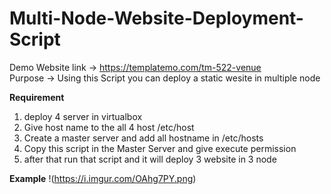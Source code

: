 # Multi-Node-Website-Deployment-Script
Demo Website link -> https://templatemo.com/tm-522-venue <br>
Purpose -> Using this Script you can deploy a static wesite in multiple node <br>

<B>Requirement</B>
1. deploy 4 server in virtualbox<br>
2. Give host name to the all 4 host /etc/host<br>
3. Create a master server and add all hostname in /etc/hosts<br>
4. Copy this script in the Master Server and give execute permission<br>
5. after that run that script and it will deploy 3 website in 3 node<br>

<B>Example</B>
!(https://i.imgur.com/OAhg7PY.png)

